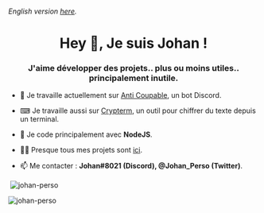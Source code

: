 ###### English version [here](https://github.com/johan-perso/johan-perso/blob/main/README-en.md).

<h1 align="center">Hey 👋, Je suis Johan !</h1>
<h3 align="center">J'aime développer des projets.. plus ou moins utiles.. principalement inutile.</h3>

- 🔭 Je travaille actuellement sur [Anti Coupable](https://johan-perso.github.io/anticoupable-web.github.io/), un bot Discord.

- ⌨ Je travaille aussi sur [Crypterm](https://github.com/johan-perso/crypterm), un outil pour chiffrer du texte depuis un terminal.

- 🌱 Je code principalement avec **NodeJS**.

- 👨‍💻 Presque tous mes projets sont [ici](https://johan-perso.tk).

- 📫 Me contacter : **Johan#8021 (Discord), @Johan_Perso (Twitter)**.

<p>&nbsp;<img align="center" src="https://github-readme-stats.vercel.app/api?username=johan-perso&show_icons=true&locale=en" alt="johan-perso" /></p>

<p><img align="left" src="https://github-readme-stats.vercel.app/api/top-langs?username=johan-perso&show_icons=true&locale=en&layout=compact" alt="johan-perso" /></p>
<!-- Fait avec https://rahuldkjain.github.io/gh-profile-readme-generator -->
